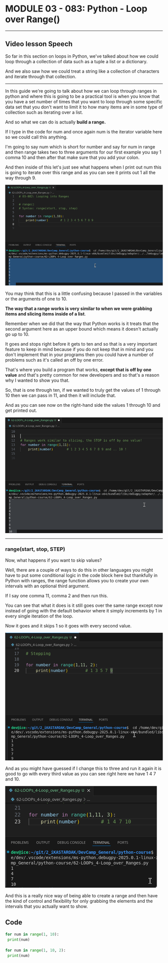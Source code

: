 # MODULE 03 - 083: Python - Loop over Range()

****

## Video lesson Speech

So far in this section on loops in Python, we've talked about how we could loop through a collection of data such as a tuple a list or a dictionary.  

 And we also saw how we could treat a string like a collection of characters and iterate through that collection.

****

In this guide we're going to talk about how we can loop through ranges in python and where this is going to be a practical tool is when you know that you have a set number of times that you want to loop through some specific data set that you don't want to 
limit it to how many items are in some type of collection such as iterating over a list.

And so what we can do is actually **build a range.**   

If I type in the code for num and once again num is the iterator variable here so we 
could call this anything.   

I'm going to say num which is short for number and say for num in range and then range takes two to three arguments for our first example you say 1 comma 10 and then after that make sure that you add your colon.   

And then inside of this let's just see what happens when I print out num this is going to iterate over this range and as you can see it prints out 1 all the way through 9.

![large](03-083_IMG1.png)

You may think that this is a little confusing because I passed in the variables or the arguments of one to 10. 

**The way that a range works is very similar to when we were grabbing items and slicing items inside of a list**. 

Remember when we did that the way that Python works is it treats that the second argument here as an upper bound which means it doesn't actually go up to 10.

It goes and stops right before it gets to ten and so that is a very important feature to keep in mind because if you do not keep that in mind and you don't implement that in your programs then you could have a number of problems such as it's called an off by one error.   

That's where you build a program that works, **except that is off by one value** 
and that's pretty common for new developers and so that's a reason why I wanted to show you that.

So, that is one through ten, if we wanted to truly get the values of 1 through 10 then we can pass in 11, and then it will include that.   

And as you can see now on the right-hand side the values 1 through 10 and get printed out.

![large](03-083_IMG2.png)

****

### range(start, stop, STEP)

Now, what happens if you want to skip values?   

Well, there are a couple of ways to do this in other languages you might have to put some conditional logic in the code block here but thankfully in Python with ranges, the range function allows you to create your own intervals with an optional third argument.  

If I say one comma 11, comma 2 and then run this.   

You can see that what it does is it still goes over the same range except now instead of going with the default behavior where it simply increments by 1 in every single iteration of the loop.   

Now it goes and it skips 1 so it goes with every second value.

![large](03-083_IMG3.png)

And as you might have guessed if I change this to three and run it again it is good to go with every third value as you can see right here we have 1 4 7 and 10.

![large](03-083_IMG4.png)

And this is a really nice way of being able to create a range and then have the kind of control and flexibility for only grabbing the elements and the intervals that you actually want to show.

## Code

```python
for num in range(1, 10):
 print(num)

for num in range(1, 10, 2):
 print(num)
```
